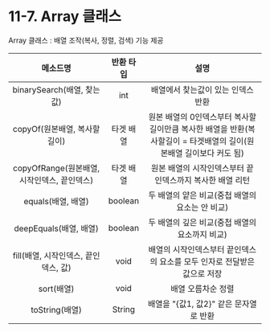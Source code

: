 # 11-7. Array 클래스

Array 클래스 : 배열 조작(복사, 정렬, 검색) 기능 제공

메소드명|반환 타입|설명
:---:|:---:|:---:
binarySearch(배열, 찾는값)|int|배열에서 찾는값이 있는 인덱스 반환
copyOf(원본배열, 복사할길이)|타겟 배열|원본 배열의 0인덱스부터 복사할길이만큼 복사한 배열을 반환(복사할길이 = 타겟배열의 길이(원본배열 길이보다 커도 됨)
copyOfRange(원본배열, 시작인덱스, 끝인덱스)|타겟 배열|원본 배열의 시작인덱스부터 끝 인덱스까지 복사한 배열 리턴
equals(배열, 배열)|boolean|두 배열의 얕은 비교(중첩 배열의 요소는 안 비교)
deepEquals(배열, 배열)|boolean|두 배열의 깊은 비교(중첩 배열의 요소까지 비교)
fill(배열, 시작인덱스, 끝인덱스, 값)|void|배열의 시작인덱스부터 끝인덱스의 요소를 모두 인자로 전달받은 값으로 저장
sort(배열)|void|배열 오름차순 정렬
toString(배열)|String|배열을 "{값1, 값2}" 같은 문자열로 반환

